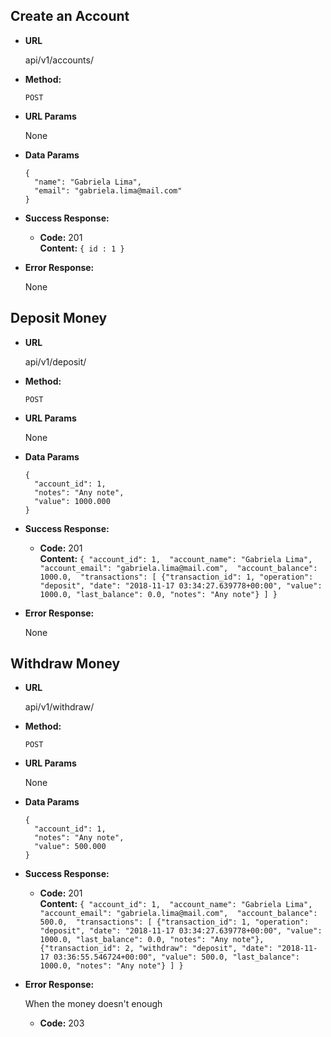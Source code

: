 **Create an Account**
----
* **URL**

  api/v1/accounts/

* **Method:**

  `POST`
  
*  **URL Params**

   None
 
* **Data Params**

  ```
  {
    "name": "Gabriela Lima",
    "email": "gabriela.lima@mail.com"
  }
  ```

* **Success Response:**

  * **Code:** 201 <br />
    **Content:** `{ id : 1 }`
 
* **Error Response:**

  None

**Deposit Money**
----
* **URL**

  api/v1/deposit/

* **Method:**

  `POST`
  
*  **URL Params**

   None
 
* **Data Params**

  ```
  {
    "account_id": 1,
    "notes": "Any note",
    "value": 1000.000
  }
  ```

* **Success Response:**

  * **Code:** 201 <br />
    **Content:** 
    `{
        "account_id": 1, 
        "account_name": "Gabriela Lima", 
        "account_email": "gabriela.lima@mail.com", 
        "account_balance": 1000.0, 
        "transactions": [
          {"transaction_id": 1, "operation": "deposit", "date": "2018-11-17 03:34:27.639778+00:00", "value": 1000.0, "last_balance": 0.0, "notes": "Any note"}
        ]
    }`
 
* **Error Response:**

  None


**Withdraw Money**
----
* **URL**

  api/v1/withdraw/

* **Method:**

  `POST`
  
*  **URL Params**

   None
 
* **Data Params**

  ```
  {
    "account_id": 1,
    "notes": "Any note",
    "value": 500.000
  }
  ```

* **Success Response:**

  * **Code:** 201 <br />
    **Content:** 
    `{
        "account_id": 1, 
        "account_name": "Gabriela Lima", 
        "account_email": "gabriela.lima@mail.com", 
        "account_balance": 500.0, 
        "transactions": [
          {"transaction_id": 1, "operation": "deposit", "date": "2018-11-17 03:34:27.639778+00:00", "value": 1000.0, "last_balance": 0.0, "notes": "Any note"},
          {"transaction_id": 2, "withdraw": "deposit", "date": "2018-11-17 03:36:55.546724+00:00", "value": 500.0, "last_balance": 1000.0, "notes": "Any note"}
        ]
    }`
 
* **Error Response:**

  When the money doesn't enough

  * **Code:** 203 <br />
